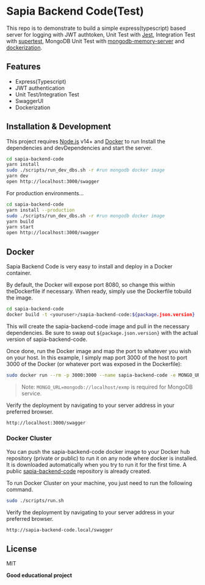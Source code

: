 # Sapia Backend Code(Test)

This repo is to demonstrate to build a simple express(typescript) based server for logging with JWT authtoken, Unit Test with [Jest](https://jestjs.io/), Integration Test with [supertest](https://www.npmjs.com/package/supertest), MongoDB Unit Test with [mongodb-memory-server](https://github.com/nodkz/mongodb-memory-server) and [dockerization](https://www.docker.com/).

## Features
- Express(Typescript)
- JWT authentication
- Unit Test/Integration Test
- SwaggerUI
- Dockerization

## Installation & Development
This project requires [Node.js](https://nodejs.org) v14+ and [Docker](https://www.docker.com) to run
Install the dependencies and devDependencies and start the server.
```sh
cd sapia-backend-code
yarn install
sudo ./scripts/run_dev_dbs.sh -r #run mongodb docker image
yarn dev
open http://localhost:3000/swagger
```

For production environments...

```sh
cd sapia-backend-code
yarn install --production
sudo ./scripts/run_dev_dbs.sh -r #run mongodb docker image
yarn build
yarn start
open http://localhost:3000/swagger
```


## Docker

Sapia Backend Code is very easy to install and deploy in a Docker container.

By default, the Docker will expose port 8080, so change this within theDockerfile if necessary. 
When ready, simply use the Dockerfile tobuild the image.

```sh
cd sapia-backend-code
docker build -t <youruser>/sapia-backend-code:${package.json.version} .
```

This will create the sapia-backend-code image and pull in the necessary dependencies.
Be sure to swap out `${package.json.version}` with the actual version of sapia-backend-code.

Once done, run the Docker image and map the port to whatever you wish on your host. 
In this example, I simply map port 3000 of the host to port 3000 of the Docker 
(or whatever port was exposed in the Dockerfile):

```sh
sudo docker run --rm -p 3000:3000 --name sapia-backend-code -e MONGO_URL=mongodb://localhost/exmp sapia-backend-code:${package.json.version}
```

> Note: `MONGO_URL=mongodb://localhost/exmp` is required for MongoDB service.

Verify the deployment by navigating to your server address in your preferred browser.

```sh
http://localhost:3000/swagger
```

### Docker Cluster 

You can push the sapia-backend-code docker image to your Docker hub repository (private or public) to run it on any node where docker is installed. It is downloaded automatically when you try to run it for the first time.
A public [sapia-backend-code](https://hub.docker.com/r/yhaibo1116/sapia-backend-code) repository is already created.

To run Docker Cluster on your machine, you just need to run the following command.
```sh
sudo ./scripts/run.sh
```
Verify the deployment by navigating to your server address in your preferred browser.
```sh
http://sapia-backend-code.local/swagger
```
## License

MIT

**Good educational project**

